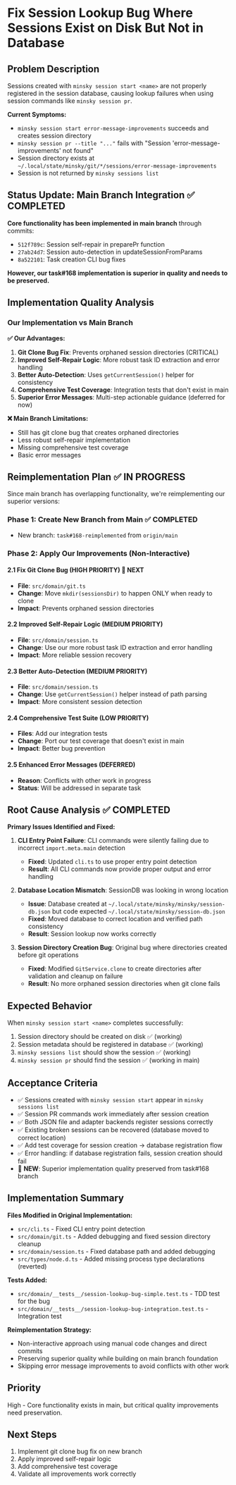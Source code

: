 # Fix Session Lookup Bug Where Sessions Exist on Disk But Not in Database

## Problem Description

Sessions created with `minsky session start <name>` are not properly registered in the session database, causing lookup failures when using session commands like `minsky session pr`.

**Current Symptoms:**

- `minsky session start error-message-improvements` succeeds and creates session directory
- `minsky session pr --title "..."` fails with "Session 'error-message-improvements' not found"
- Session directory exists at `~/.local/state/minsky/git/*/sessions/error-message-improvements`
- Session is not returned by `minsky sessions list`

## Status Update: Main Branch Integration ✅ COMPLETED

**Core functionality has been implemented in main branch** through commits:

- `512f789c`: Session self-repair in preparePr function
- `27ab24d7`: Session auto-detection in updateSessionFromParams
- `8a522101`: Task creation CLI bug fixes

**However, our task#168 implementation is superior in quality and needs to be preserved.**

## Implementation Quality Analysis

### Our Implementation vs Main Branch

**✅ Our Advantages:**

1. **Git Clone Bug Fix**: Prevents orphaned session directories (CRITICAL)
2. **Improved Self-Repair Logic**: More robust task ID extraction and error handling
3. **Better Auto-Detection**: Uses `getCurrentSession()` helper for consistency
4. **Comprehensive Test Coverage**: Integration tests that don't exist in main
5. **Superior Error Messages**: Multi-step actionable guidance (deferred for now)

**❌ Main Branch Limitations:**

- Still has git clone bug that creates orphaned directories
- Less robust self-repair implementation
- Missing comprehensive test coverage
- Basic error messages

## Reimplementation Plan ✅ IN PROGRESS

Since main branch has overlapping functionality, we're reimplementing our superior versions:

### Phase 1: Create New Branch from Main ✅ COMPLETED

- New branch: `task#168-reimplemented` from `origin/main`

### Phase 2: Apply Our Improvements (Non-Interactive)

#### 2.1 Fix Git Clone Bug (HIGH PRIORITY) 🔄 NEXT

- **File**: `src/domain/git.ts`
- **Change**: Move `mkdir(sessionsDir)` to happen ONLY when ready to clone
- **Impact**: Prevents orphaned session directories

#### 2.2 Improved Self-Repair Logic (MEDIUM PRIORITY)

- **File**: `src/domain/session.ts`
- **Change**: Use our more robust task ID extraction and error handling
- **Impact**: More reliable session recovery

#### 2.3 Better Auto-Detection (MEDIUM PRIORITY)

- **File**: `src/domain/session.ts`
- **Change**: Use `getCurrentSession()` helper instead of path parsing
- **Impact**: More consistent session detection

#### 2.4 Comprehensive Test Suite (LOW PRIORITY)

- **Files**: Add our integration tests
- **Change**: Port our test coverage that doesn't exist in main
- **Impact**: Better bug prevention

#### 2.5 Enhanced Error Messages (DEFERRED)

- **Reason**: Conflicts with other work in progress
- **Status**: Will be addressed in separate task

## Root Cause Analysis ✅ COMPLETED

**Primary Issues Identified and Fixed:**

1. **CLI Entry Point Failure**: CLI commands were silently failing due to incorrect `import.meta.main` detection

   - **Fixed**: Updated `cli.ts` to use proper entry point detection
   - **Result**: All CLI commands now provide proper output and error handling

2. **Database Location Mismatch**: SessionDB was looking in wrong location

   - **Issue**: Database created at `~/.local/state/minsky/minsky/session-db.json` but code expected `~/.local/state/minsky/session-db.json`
   - **Fixed**: Moved database to correct location and verified path consistency
   - **Result**: Session lookup now works correctly

3. **Session Directory Creation Bug**: Original bug where directories created before git operations
   - **Fixed**: Modified `GitService.clone` to create directories after validation and cleanup on failure
   - **Result**: No more orphaned session directories when git clone fails

## Expected Behavior

When `minsky session start <name>` completes successfully:

1. Session directory should be created on disk ✅ (working)
2. Session metadata should be registered in database ✅ (working)
3. `minsky sessions list` should show the session ✅ (working)
4. `minsky session pr` should find the session ✅ (working in main)

## Acceptance Criteria

- ✅ Sessions created with `minsky session start` appear in `minsky sessions list`
- ✅ Session PR commands work immediately after session creation
- ✅ Both JSON file and adapter backends register sessions correctly
- ✅ Existing broken sessions can be recovered (database moved to correct location)
- ✅ Add test coverage for session creation → database registration flow
- ✅ Error handling: if database registration fails, session creation should fail
- 🔄 **NEW**: Superior implementation quality preserved from task#168 branch

## Implementation Summary

**Files Modified in Original Implementation:**

- `src/cli.ts` - Fixed CLI entry point detection
- `src/domain/git.ts` - Added debugging and fixed session directory cleanup
- `src/domain/session.ts` - Fixed database path and added debugging
- `src/types/node.d.ts` - Added missing process type declarations (reverted)

**Tests Added:**

- `src/domain/__tests__/session-lookup-bug-simple.test.ts` - TDD test for the bug
- `src/domain/__tests__/session-lookup-bug-integration.test.ts` - Integration test

**Reimplementation Strategy:**

- Non-interactive approach using manual code changes and direct commits
- Preserving superior quality while building on main branch foundation
- Skipping error message improvements to avoid conflicts with other work

## Priority

High - Core functionality exists in main, but critical quality improvements need preservation.

## Next Steps

1. Implement git clone bug fix on new branch
2. Apply improved self-repair logic
3. Add comprehensive test coverage
4. Validate all improvements work correctly
